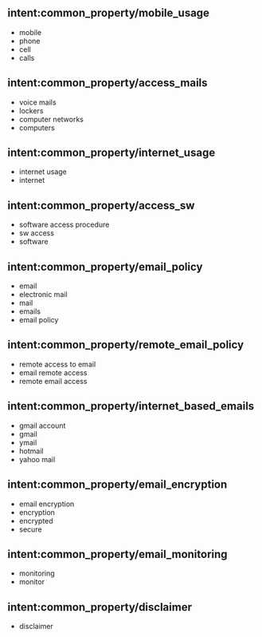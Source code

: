## intent:common_property/mobile_usage
- mobile
- phone
- cell
- calls

## intent:common_property/access_mails
- voice mails
- lockers
- computer networks
- computers

## intent:common_property/internet_usage
- internet usage
- internet

## intent:common_property/access_sw
- software access procedure
- sw access
- software

## intent:common_property/email_policy
- email
- electronic mail
- mail
- emails
- email policy

## intent:common_property/remote_email_policy
- remote access to email
- email remote access
- remote email access

## intent:common_property/internet_based_emails
- gmail account
- gmail
- ymail
- hotmail
- yahoo mail

## intent:common_property/email_encryption
- email encryption
- encryption
- encrypted
- secure

## intent:common_property/email_monitoring
- monitoring
- monitor

## intent:common_property/disclaimer
- disclaimer
